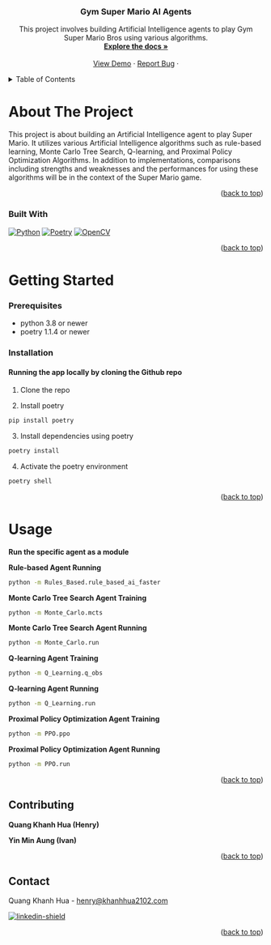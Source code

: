 <a name="readme-top"></a>

<!-- PROJECT LOGO -->
<br />
<div align="center">
<h3 align="center">Gym Super Mario AI Agents</h3>

  <p align="center">
    This project involves building Artificial Intelligence agents to play Gym Super Mario Bros using various algorithms.
    <br />
    <a href="https://github.com/KhanhHua2102/CITS3403-Project"><strong>Explore the docs »</strong></a>
    <br />
    <br />
    <a href="https://github.com/KhanhHua2102/super-mario-ai/">View Demo</a>
    ·
    <a href="https://github.com/KhanhHua2102/super-mario-ai/issues">Report Bug</a>
    ·
  </p>
</div>

<!-- TABLE OF CONTENTS -->
<details>
  <summary>Table of Contents</summary>
  <ol>
    <li>
      <a href="#about-the-project">About The Project</a>
      <ul>
        <li><a href="#built-with">Built With</a></li>
      </ul>
    </li>
    <li>
      <a href="#getting-started">Getting Started</a>
      <ul>
        <li><a href="#prerequisites">Prerequisites</a></li>
        <li><a href="#installation">Installation</a></li>
      </ul>
    </li>
    <li><a href="#usage">Usage</a></li>
    <li><a href="#contributing">Contributing</a></li>
    <li><a href="#contact">Contact</a></li>
    <li><a href="#acknowledgments">Acknowledgments</a></li>
  </ol>
</details>

<!-- ABOUT THE PROJECT -->

# About The Project

This project is about building an Artificial Intelligence agent to play Super Mario. It utilizes various Artificial Intelligence algorithms such as rule-based learning, Monte Carlo Tree Search, Q-learning, and Proximal Policy Optimization Algorithms. In addition to implementations, comparisons including strengths and weaknesses and the performances for using these algorithms will be in the context of the Super Mario game.

<p align="right">(<a href="#readme-top">back to top</a>)</p>

### Built With

[![Python][python.com]][python-url]
[![Poetry][poetry.com]][poetry-url]
[![OpenCV][opencv.com]][opencv-url]

<p align="right">(<a href="#readme-top">back to top</a>)</p>

<!-- GETTING STARTED -->

# Getting Started

### Prerequisites

- python 3.8 or newer
- poetry 1.1.4 or newer

### Installation

#### Running the app locally by cloning the Github repo

1. Clone the repo

2. Install poetry

```sh
pip install poetry
```

3. Install dependencies using poetry

```sh
poetry install
```

4. Activate the poetry environment

```sh
poetry shell
```

<p align="right">(<a href="#readme-top">back to top</a>)</p>

<!-- USAGE EXAMPLES -->

# Usage

**Run the specific agent as a module**

**Rule-based Agent Running**

```sh
python -m Rules_Based.rule_based_ai_faster
```

**Monte Carlo Tree Search Agent Training**

```sh
python -m Monte_Carlo.mcts
```

**Monte Carlo Tree Search Agent Running**

```sh
python -m Monte_Carlo.run
```

**Q-learning Agent Training**

```sh
python -m Q_Learning.q_obs
```

**Q-learning Agent Running**

```sh
python -m Q_Learning.run
```

**Proximal Policy Optimization Agent Training**

```sh
python -m PPO.ppo
```

**Proximal Policy Optimization Agent Running**

```sh
python -m PPO.run
```

<p align="right">(<a href="#readme-top">back to top</a>)</p>

<!-- CONTRIBUTING -->

## Contributing

**Quang Khanh Hua (Henry)**

**Yin Min Aung (Ivan)**

<p align="right">(<a href="#readme-top">back to top</a>)</p>

<!-- CONTACT -->

## Contact

Quang Khanh Hua - henry@khanhhua2102.com

[![linkedin-shield]][linkedin-url]

<!-- MARKDOWN LINKS & IMAGES -->
<!-- https://www.markdownguide.org/basic-syntax/#reference-style-links -->

[linkedin-shield]: https://img.shields.io/badge/-LinkedIn-black.svg?style=for-the-badge&logo=linkedin&colorB=555
[linkedin-url]: https://linkedin.com/in/khanhhua2102
[product-screenshot]: images/screenshot.png
[python.com]: https://img.shields.io/badge/python-3.8-blue?style=for-the-badge&logo=python
[python-url]: https://www.python.org/downloads/
[poetry.com]: https://img.shields.io/badge/poetry-1.1.4-blue?style=for-the-badge&logo=python
[poetry-url]: https://python-poetry.org/docs/
[opencv.com]: https://img.shields.io/badge/opencv-%23white.svg?style=for-the-badge&logo=opencv&logoColor=white
[opencv-url]: https://pypi.org/project/opencv-python/

<p align="right">(<a href="#readme-top">back to top</a>)</p>
